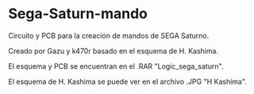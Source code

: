 # Sega-Saturn-mando
Circuito y PCB para la creación de mandos de SEGA Saturno.

Creado por Gazu y k470r basado en el esquema de H. Kashima.

El esquema y PCB se encuentran en el .RAR "Logic_sega_saturn".

El esquema de H. Kashima se puede ver en el archivo .JPG "H Kashima".
